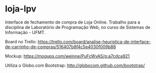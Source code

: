 loja-lpv
========

Interface de fechamento de compra de Loja Online.
Trabalho para a disciplina de Laboratório de Programação Web, no curso de Sistemas de Informação - UFMT.

Board no Trello: https://trello.com/board/analise-heuristica-de-interface-de-carrinho-de-compras/516407b8f4c5e4030f009b88

Mockup: https://moqups.com/weinne/PuFcWvAS/p:a7cdca921

Utiliza o Globo.com Bootstrap: http://globocom.github.com/bootstrap/
